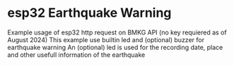 # esp32 Earthquake Warning
Example usage of esp32 http request on BMKG API (no key requiered as of August 2024)
This example use builtin led and (optional) buzzer for earthquake warning
An (optional) led is used for the recording date, place and other usefull information of the earthquake
